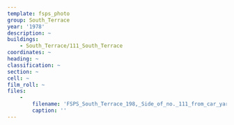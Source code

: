 ```yaml
---
template: fsps_photo
group: South_Terrace
year: '1978'
description: ~
buildings:
    - South_Terrace/111_South_Terrace
coordinates: ~
heading: ~
classification: ~
section: ~
cell: ~
film_roll: ~
files:
    -
        filename: 'FSPS_South_Terrace_198,_Side_of_no._111_from_car_yard_between_117_and_111,_15-2-A_1978.png'
        caption: ''
---
```

